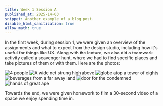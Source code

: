 ```yaml
---
title: Week 1 Session A
published_at: 2025-14-03
snippet: Another example of a blog post.
disable_html_sanitization: true
allow_math: true
---
```

In the first week, during session 1, we were given an overview of the assignments and what to expect from the design studio, including how it's useful for things like UX. Along with the lecture, we also did a teamwork activity called a scavenger hunt, where we had to find specific places and take pictures of them or with them. Here are the photos:

![4 people](subfolder/pic1.png)
![A wide net strung high above](subfolder/pic2.png)
![ globe atop a tower of eights](subfolder/pic3.png)
![beverages from a far away land](subfolder/pic4.png)
![door for the condemned](subfolder/pic5.png)
![hands of great ape](subfolder/pic6.png)

Towards the end, we were given homework to film a 30-second video of a space we enjoy spending time in.


